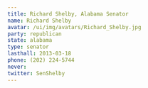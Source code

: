 ```yaml
---
title: Richard Shelby, Alabama Senator
name: Richard Shelby
avatar: /ui/img/avatars/Richard_Shelby.jpg
party: republican
state: alabama
type: senator
lasthall: 2013-03-18
phone: (202) 224-5744
never: 
twitter: SenShelby
---
```

